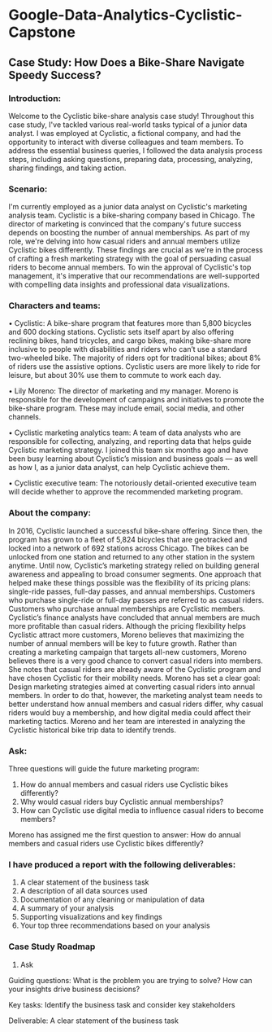 # Google-Data-Analytics-Cyclistic-Capstone
## Case Study: How Does a Bike-Share Navigate Speedy Success?
### Introduction: 
Welcome to the Cyclistic bike-share analysis case study! Throughout this case study, I've tackled various real-world tasks typical of a junior data analyst. I was employed at Cyclistic, a fictional company, and had the opportunity to interact with diverse colleagues and team members. To address the essential business queries, I followed the data analysis process steps, including asking questions, preparing data, processing, analyzing, sharing findings, and taking action.

### Scenario:
I'm currently employed as a junior data analyst on Cyclistic's marketing analysis team. Cyclistic is a bike-sharing company based in Chicago. The director of marketing is convinced that the company's future success depends on boosting the number of annual memberships. As part of my role, we're delving into how casual riders and annual members utilize Cyclistic bikes differently. These findings are crucial as we're in the process of crafting a fresh marketing strategy with the goal of persuading casual riders to become annual members. To win the approval of Cyclistic's top management, it's imperative that our recommendations are well-supported with compelling data insights and professional data visualizations.

### Characters and teams:
•	Cyclistic: A bike-share program that features more than 5,800 bicycles and 600 docking stations. Cyclistic sets itself apart by also offering reclining bikes, hand tricycles, and cargo bikes, making bike-share more inclusive to people with disabilities and riders who can’t use a standard two-wheeled bike. The majority of riders opt for traditional bikes; about 8% of riders use the assistive options. Cyclistic users are more likely to ride for leisure, but about 30% use them to commute to work each day. 

•	Lily Moreno: The director of marketing and my manager. Moreno is responsible for the development of campaigns and initiatives to promote the bike-share program. These may include email, social media, and other channels. 

•	Cyclistic marketing analytics team: A team of data analysts who are responsible for collecting, analyzing, and reporting data that helps guide Cyclistic marketing strategy. I joined this team six months ago and have been busy learning about Cyclistic’s mission and business goals — as well as how I, as a junior data analyst, can help Cyclistic achieve them. 

•	Cyclistic executive team: The notoriously detail-oriented executive team will decide whether to approve the recommended marketing program.

### About the company:
In 2016, Cyclistic launched a successful bike-share offering. Since then, the program has grown to a fleet of 5,824 bicycles that are geotracked and locked into a network of 692 stations across Chicago. The bikes can be unlocked from one station and returned to any other station in the system anytime. Until now, Cyclistic’s marketing strategy relied on building general awareness and appealing to broad consumer segments. One approach that helped make these things possible was the flexibility of its pricing plans: single-ride passes, full-day passes, and annual memberships. Customers who purchase single-ride or full-day passes are referred to as casual riders. Customers who purchase annual memberships are Cyclistic members. Cyclistic’s finance analysts have concluded that annual members are much more profitable than casual riders. Although the pricing flexibility helps Cyclistic attract more customers, Moreno believes that maximizing the number of annual members will be key to future growth. Rather than creating a marketing campaign that targets all-new customers, Moreno believes there is a very good chance to convert casual riders into members. She notes that casual riders are already aware of the Cyclistic program and have chosen Cyclistic for their mobility needs. 
Moreno has set a clear goal: Design marketing strategies aimed at converting casual riders into annual members. In order to do that, however, the marketing analyst team needs to better understand how annual members and casual riders differ, why casual riders would buy a membership, and how digital media could affect their marketing tactics. Moreno and her team are interested in analyzing the Cyclistic historical bike trip data to identify trends.

### Ask:
Three questions will guide the future marketing program: 
1.	How do annual members and casual riders use Cyclistic bikes differently? 
2.	Why would casual riders buy Cyclistic annual memberships? 
3.	How can Cyclistic use digital media to influence casual riders to become members?

Moreno has assigned me the first question to answer: How do annual members and casual riders use Cyclistic bikes differently?

### I have produced a report with the following deliverables: 
1.	A clear statement of the business task 
2.	A description of all data sources used 
3.	Documentation of any cleaning or manipulation of data 
4.	A summary of your analysis 
5.	Supporting visualizations and key findings 
6.	Your top three recommendations based on your analysis

### Case Study Roadmap
1. Ask
   
Guiding questions:
What is the problem you are trying to solve?
How can your insights drive business decisions?

Key tasks: Identify the business task and consider key stakeholders
   
Deliverable: A clear statement of the business task

